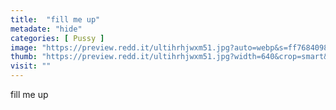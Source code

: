 ```yaml
---
title:  "fill me up"
metadate: "hide"
categories: [ Pussy ]
image: "https://preview.redd.it/ultihrhjwxm51.jpg?auto=webp&s=ff768409880eea8acf0e7ee0b137da570e19fef2"
thumb: "https://preview.redd.it/ultihrhjwxm51.jpg?width=640&crop=smart&auto=webp&s=7475837b61b5ce1a49dbc09837574650fead8761"
visit: ""
---
```

fill me up
